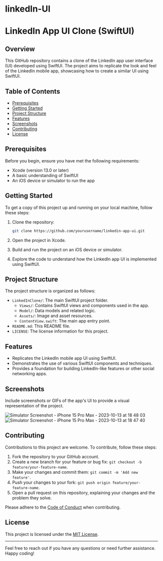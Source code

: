 # linkedIn-UI
# LinkedIn App UI Clone (SwiftUI)

## Overview

This GitHub repository contains a clone of the LinkedIn app user interface (UI) developed using SwiftUI. The project aims to replicate the look and feel of the LinkedIn mobile app, showcasing how to create a similar UI using SwiftUI.

## Table of Contents

- [Prerequisites](#prerequisites)
- [Getting Started](#getting-started)
- [Project Structure](#project-structure)
- [Features](#features)
- [Screenshots](#screenshots)
- [Contributing](#contributing)
- [License](#license)

## Prerequisites

Before you begin, ensure you have met the following requirements:

- Xcode (version 13.0 or later)
- A basic understanding of SwiftUI
- An iOS device or simulator to run the app

## Getting Started

To get a copy of this project up and running on your local machine, follow these steps:

1. Clone the repository:

   ```bash
   git clone https://github.com/yourusername/linkedin-app-ui.git
   ```

2. Open the project in Xcode.

3. Build and run the project on an iOS device or simulator.

4. Explore the code to understand how the LinkedIn app UI is implemented using SwiftUI.

## Project Structure

The project structure is organized as follows:

- `LinkedInClone/`: The main SwiftUI project folder.
  - `Views/`: Contains SwiftUI views and components used in the app.
  - `Model/`: Data models and related logic.
  - `Assets/`: Image and asset resources.
  - `ContentView.swift`: The main app entry point.
- `README.md`: This README file.
- `LICENSE`: The license information for this project.

## Features

- Replicates the LinkedIn mobile app UI using SwiftUI.
- Demonstrates the use of various SwiftUI components and techniques.
- Provides a foundation for building LinkedIn-like features or other social networking apps.

## Screenshots

Include screenshots or GIFs of the app's UI to provide a visual representation of the project.

![Simulator Screenshot - iPhone 15 Pro Max - 2023-10-13 at 18 48 03](https://github.com/ManikantaSirumalla/linkedIn-UI/assets/87671172/a4cecdde-d3a6-4a6d-ad4f-7767ba96c8eb)
![Simulator Screenshot - iPhone 15 Pro Max - 2023-10-13 at 18 47 40](https://github.com/ManikantaSirumalla/linkedIn-UI/assets/87671172/b82b30aa-2e41-4b20-8779-5021ad8a0655)

## Contributing

Contributions to this project are welcome. To contribute, follow these steps:

1. Fork the repository to your GitHub account.
2. Create a new branch for your feature or bug fix: `git checkout -b feature/your-feature-name`.
3. Make your changes and commit them: `git commit -m 'Add new feature'`.
4. Push your changes to your fork: `git push origin feature/your-feature-name`.
5. Open a pull request on this repository, explaining your changes and the problem they solve.

Please adhere to the [Code of Conduct](CODE_OF_CONDUCT.md) when contributing.

## License

This project is licensed under the [MIT License](LICENSE).

---

Feel free to reach out if you have any questions or need further assistance. Happy coding!
